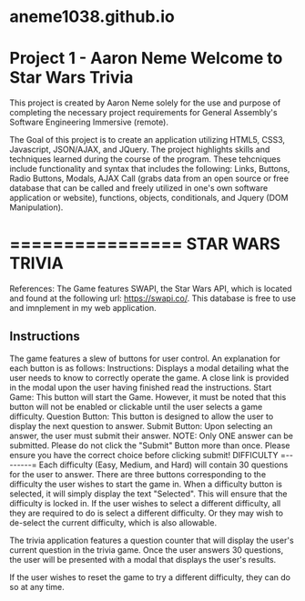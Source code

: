 # aneme1038.github.io

Project 1 - Aaron Neme
Welcome to Star Wars Trivia
===========================
This project is created by Aaron Neme solely for the use and purpose of completing the necessary project requirements for General Assembly's Software Engineering Immersive (remote).

The Goal of this project is to create an application utilizing HTML5, CSS3, Javascript, JSON/AJAX, and JQuery. The project highlights skills and techniques learned during the course of the program. These tehcniques include functionality and syntax that includes the following: Links, Buttons, Radio Buttons, Modals, AJAX Call (grabs data from an open source or free database that can be called and freely utilized in one's own software application or website), functions, objects, conditionals, and Jquery (DOM Manipulation).

================
STAR WARS TRIVIA
================
References: The Game features SWAPI, the Star Wars API, which is located and found at the following url: https://swapi.co/. This database is free to use and imnplement in my web application.

Instructions
------------
The game features a slew of buttons for user control. An explanation for each button is as follows:
  Instructions: Displays a modal detailing what the user needs to know to correctly operate the game. A close link is provided in the modal upon the user having finished read the instructions.
  Start Game: This button will start the Game. However, it must be noted that this button will not be enabled or clickable until the user selects a game difficulty.
  Question Button: This button is designed to allow the user to display the next question to answer.
  Submit Button: Upon selecting an answer, the user must submit their answer. NOTE: Only ONE answer can be submitted. Please do not click the "Submit" Button more than once. Please ensure you have the correct choice before clicking submit!
  DIFFICULTY
  =--------=
  Each difficulty (Easy, Medium, and Hard) will contain 30 questions for the user to answer. There are three buttons corresponding to the difficulty the user wishes to start the game in. When a difficulty button is selected, it will simply display the text "Selected". This will ensure that the difficulty is locked in. If the user wishes to select a different difficulty, all they are required to do is select a different difficulty. Or they may wish to de-select the current difficulty, which is also allowable.
  
  The trivia application features a question counter that will display the user's current question in the trivia game. Once the user answers 30 questions, the user will be presented with a modal that displays the user's results.
  
  If the user wishes to reset the game to try a different difficulty, they can do so at any time.
